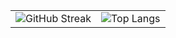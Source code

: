 <!--[Eyob's GitHub Stats](https://github-readme-stats-five-kappa-43.vercel.app/api?username=eyobonline&hide=commits,contribs&show_icons=true&theme=transparent)-->
<table>
  <tr>
    <td>
      <img src="https://streak-stats.demolab.com?user=eyobonline&theme=github-dark&cache_bust=202510260120" alt="GitHub Streak"/>
    </td>
    <td>
      <img src="https://github-readme-stats-five-kappa-43.vercel.app/api/top-langs/?username=eyobonline&layout=compact&hide=blade,cmake&langs_count=8&theme=transparent&cache_bust=202510260120" alt="Top Langs"/>
    </td>
  </tr>
</table>
